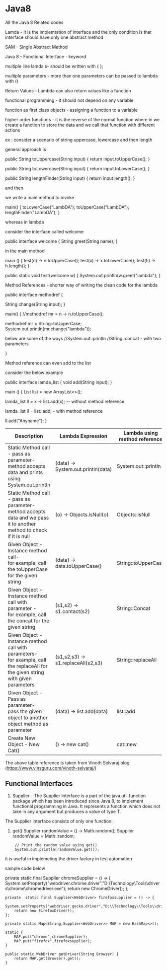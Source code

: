 # Java8
All the Java 8 Related codes

Lamda - It is the implemtation of interface and the only condition is that interface should have only one abstract method

SAM - Single Abstract Method

Java 8 - Functional Interface - keyword

multiple line lamda s- should be written with { };

multiple parameters - more than one parameters can be passed to lambda with ()

Return Values - Lambda can also return values like a function

functional programming - it should not depend on any variable

function as first class objects - assigning a function to a variable 

higher order functions - it is the reverse of the normal function where in we create a function to store the data and we call that function with different actions

ex : consider a scenario of string uppercase, lowercase and then length

general approach is 

public String toUppercase(String input) {
  return input.toUpperCase();
}

public String toLowercase(String input) {
  return input.toLowerCase();
}

public String lengthFinder(String input) {
  return input.length();
}

and then 

we write a main method to invoke 

main() {
  toLowerCase("LambDA");
  toUpperCase("LambDA");
  lengthFinder("LambDA");
}

whereas in lambda

consider the interface called welcome

public interface welcome {
  String greet(String name);
}

in the main method

main ()
{
  test(n) -> n.toUpperCase();
  test(x) -> x.toLowerCase();
  test(h) -> h.length();
}

public static void test(welcome w) {
  System.out.println(w.greet("lambda");
}


Method References - shorter way of writing the clean code for the lambda

public interface methodref {

  String change(String input);
}

main() {
  //methodref mr = n -> n.toUpperCase();
  
  methodref mr = String::toUpperCase;
  System.out.println(mr.change("lambda"));
  
  below are some of the ways
  //System.out::println
  //String::concat - with two parameters
  
}

Method reference can even add to the list

consider the below example

public interface lamda_list {
    void add(String input);
}

main () {
    List<String> list = new ArrayList<>();
  
  lamda_list ll = x -> list.add(x); -- without method reference
  
  lamda_list ll = list::add; - with method reference
  
  ll.add("Anyname");
}
  
  | Description | Lambda Expression | Lambda using method reference |
| --- | --- | --- |
| Static Method call - pass as parameter- <br/> method accepts data and prints using System.out.println | (data) -> System.out.println(data) | System.out::println |
| Static Method call - pass as parameter- <br/> method accepts data and we pass it to another method to check if it is null  | (o) -> Objects.isNull(o) | Objects::isNull |
| Given Object - Instance method call- <br/> for example, call the toUpperCase for the given string | (data) -> data.toUpperCase() | String::toUpperCase |
| Given Object - Instance method call with parameter - <br/> for example, call the concat for the given string | (s1,s2) -> s1.contact(s2) | String::Concat |
| Given Object - Instance method call with parameters- <br/> for example, call the replaceAll for the given string with given parameters | (s1,s2,s3) -> s1.replaceAll(s2,s3) | String::replaceAll |
| Given Object - Pass as parameter- <br/> pass the given object to another object method as parameter | (data) -> list.add(data) | list::add |
| Create New Object - New Cat() | () -> new cat() | cat::new |
  
  
The above table reference is taken from Vinoth Selvaraj blog (https://www.vinsguru.com/vinoth-selvaraj/)
  
  
  Functional Interfaces
  ----------------------
  
  1. Supplier - The Supplier Interface is a part of the java.util.function package which has been introduced since Java 8, to implement functional programming in Java. It represents a function which does not take in any argument but produces a value of type T.
  
  The Supplier interface consists of only one function:

1. get()
          Supplier<Double> randomValue = () -> Math.random();
          Supplier<Double> randomValue = Math::random;
  
  
        // Print the random value using get()
        System.out.println(randomValue.get());
  
  it is useful in implemeting the driver factory in test automation 
  
  sample code below
  
  private static final Supplier<WebDriver> chromeSupplier = () -> {
        System.setProperty("webdriver.chrome.driver","D:\\Technology\\Tools\\drivers\\chrome\\chromedriver.exe");
        return new ChromeDriver();
    };

    private  static final Supplier<WebDriver> firefoxsupplier = () -> {
        System.setProperty("webdriver.gecko.driver","D:\\Technology\\Tools\\drivers\\firefox\\geckodriver.exe");
        return new FirefoxDriver();
    };

    private static Map<String,Supplier<WebDriver>> MAP = new HashMap<>();

    static {
        MAP.put("chrome",chromeSupplier);
        MAP.put("firefox",firefoxsupplier);
    }

    public static WebDriver getDriver(String Browser) {
        return MAP.get(Browser).get();
    }
  
  
